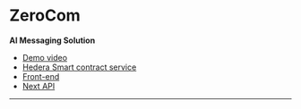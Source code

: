 # ZeroCom

**AI Messaging Solution**

- [Demo video]()
- [Hedera Smart contract service]()
- [Front-end]()
- [Next API]()

---
